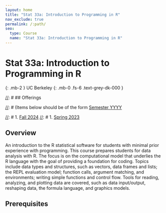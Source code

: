```yaml
---
layout: home
title: "Stat 33a: Introduction to Programming in R"
nav_exclude: true
permalink: /:path/
seo:
  type: Course
  name: "Stat 33a: Introduction to Programming in R"
---
```


# Stat 33a: Introduction to Programming in R
{: .mb-2 }
UC Berkeley
{: .mb-0 .fs-6 .text-grey-dk-000 }


[//]: # ## Offerings

[//]: # (Items below should be of the form [Semester YYYY](semester-year)

[//]: # (Notably the paths should not have leading slashes in real sites.)

[//]: # 1. [Fall 2024](/fall-2024)
[//]: # 1. [Spring 2023](/spring-2023)

## Overview

An introduction to the R statistical software for students with minimal prior experience with programming. This course prepares students for data analysis with R. The focus is on the computational model that underlies the R language with the goal of providing a foundation for coding. Topics include data types and structures, such as vectors, data frames and lists; the REPL evaluation model; function calls, argument matching, and environments; writing simple functions and control flow. Tools for reading, analyzing, and plotting data are covered, such as data input/output, reshaping data, the formula language, and graphics models.


## Prerequisites


